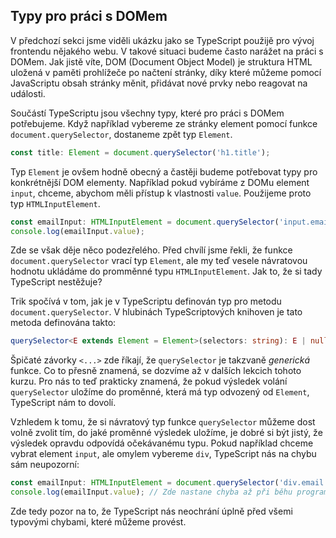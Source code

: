 ## Typy pro práci s DOMem

V předchozí sekci jsme viděli ukázku jako se TypeScript použijě pro vývoj frontendu nějakého webu. V takové situaci budeme často narážet na práci s DOMem. Jak jistě víte, DOM (Document Object Model) je struktura HTML uložená v paměti prohlížeče po načtení stránky, díky které můžeme pomocí JavaScriptu obsah stránky měnit, přidávat nové prvky nebo reagovat na události.

Součástí TypeScriptu jsou všechny typy, které pro práci s DOMem potřebujeme. Když například vybereme ze stránky element pomocí funkce `document.querySelector`, dostaneme zpět typ `Element`.

```ts
const title: Element = document.querySelector('h1.title');
```

Typ `Element` je ovšem hodně obecný a častěji budeme potřebovat typy pro konkrétnější DOM elementy. Například pokud vybíráme z DOMu element `input`, chceme, abychom měli přístup k vlastnosti `value`. Použijeme proto typ `HTMLInputElement`.

```ts
const emailInput: HTMLInputElement = document.querySelector('input.email');
console.log(emailInput.value);
```

Zde se však děje něco podezřelého. Před chvílí jsme řekli, že funkce `document.querySelector` vrací typ `Element`, ale my teď vesele návratovou hodnotu ukládáme do promměnné typu `HTMLInputElement`. Jak to, že si tady TypeScript nestěžuje?

Trik spočívá v tom, jak je v TypeScriptu definován typ pro metodu `document.querySelector`. V hlubinách TypeScriptových knihoven je tato metoda definována takto:

```ts
querySelector<E extends Element = Element>(selectors: string): E | null;
```

Špičaté závorky `<...>` zde říkají, že `querySelector` je takzvaně _generická_ funkce. Co to přesně znamená, se dozvíme až v dalších lekcich tohoto kurzu. Pro nás to teď prakticky znamená, že pokud výsledek volání `querySelector` uložíme do proměnné, která má typ odvozený od `Element`, TypeScript nám to dovolí.

Vzhledem k tomu, že si návratový typ funkce `querySelector` můžeme dost volně zvolit tím, do jaké proměnné výsledek uložíme, je dobré si být jistý, že výsledek opravdu odpovídá očekávanému typu. Pokud například chceme vybrat element `input`, ale omylem vybereme `div`, TypeScript nás na chybu sám neupozorní:

```ts
const emailInput: HTMLInputElement = document.querySelector('div.email');
console.log(emailInput.value); // Zde nastane chyba až při běhu programu
```

Zde tedy pozor na to, že TypeScript nás neochrání úplně před všemi typovými chybami, které můžeme provést.
